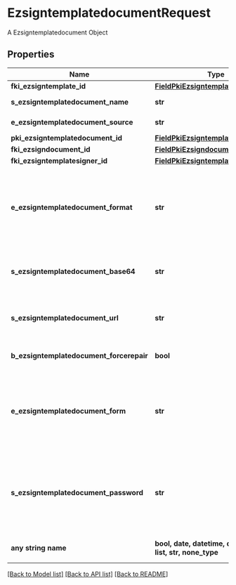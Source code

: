 # EzsigntemplatedocumentRequest

A Ezsigntemplatedocument Object

## Properties
Name | Type | Description | Notes
------------ | ------------- | ------------- | -------------
**fki_ezsigntemplate_id** | [**FieldPkiEzsigntemplateID**](FieldPkiEzsigntemplateID.md) |  | 
**s_ezsigntemplatedocument_name** | **str** | The name of the Ezsigntemplatedocument. | 
**e_ezsigntemplatedocument_source** | **str** | Indicates where to look for the document binary content. | 
**pki_ezsigntemplatedocument_id** | [**FieldPkiEzsigntemplatedocumentID**](FieldPkiEzsigntemplatedocumentID.md) |  | [optional] 
**fki_ezsigndocument_id** | [**FieldPkiEzsigndocumentID**](FieldPkiEzsigndocumentID.md) |  | [optional] 
**fki_ezsigntemplatesigner_id** | [**FieldPkiEzsigntemplatesignerID**](FieldPkiEzsigntemplatesignerID.md) |  | [optional] 
**e_ezsigntemplatedocument_format** | **str** | Indicates the format of the template. | [optional]  if omitted the server will use the default value of "Pdf"
**s_ezsigntemplatedocument_base64** | **str** | The Base64 encoded binary content of the document.  This field is Required when eEzsigntemplatedocumentSource &#x3D; Base64. | [optional] 
**s_ezsigntemplatedocument_url** | **str** | The url where the document content resides.  This field is Required when eEzsigntemplatedocumentSource &#x3D; Url. | [optional] 
**b_ezsigntemplatedocument_forcerepair** | **bool** | Try to repair the document or flatten it if it cannot be used for electronic signature. | [optional] 
**e_ezsigntemplatedocument_form** | **str** | If the document contains an existing PDF form this property must be set.  **Keep** leaves the form as-is in the document.  **Convert** removes the form and convert all the existing fields to Ezsigntemplateformfieldgroups and assign them to the specified **fkiEzsigntemplatesignerID** | [optional] 
**s_ezsigntemplatedocument_password** | **str** | If the source template is password protected, the password to open/modify it. | [optional]  if omitted the server will use the default value of ""
**any string name** | **bool, date, datetime, dict, float, int, list, str, none_type** | any string name can be used but the value must be the correct type | [optional]

[[Back to Model list]](../README.md#documentation-for-models) [[Back to API list]](../README.md#documentation-for-api-endpoints) [[Back to README]](../README.md)


